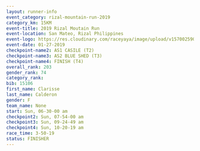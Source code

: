 ```yaml
---
layout: runner-info 
event_category: rizal-mountain-run-2019 
category_km: 15KM 
event-title: 2019 Rizal Moutain Run 
event-location: San Mateo, Rizal Philippines 
event-logo: https://res.cloudinary.com/raceyaya/image/upload/v1570025909/logo/rizal-mountain_gkfete.jpg 
event-date: 01-27-2019 
checkpoint-name2: AS1 CASILE (T2) 
checkpoint-name3: AS2 BLUE SHED (T3) 
checkpoint-name4: FINISH (T4) 
overall_rank: 203
gender_rank: 74
category_rank: 
bib: 15106
first_name: Clarisse
last_name: Calderon
gender: F
team_name: None
start: Sun, 06-30-00 am
checkpoint2: Sun, 07-54-00 am
checkpoint3: Sun, 09-24-49 am
checkpoint4: Sun, 10-20-19 am
race_time: 3-50-19
status: FINISHER
---
```


